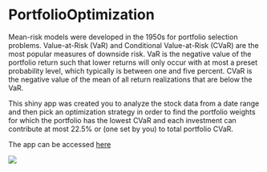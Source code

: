 # PortfolioOptimization
Mean-risk models were developed in the 1950s for portfolio selection problems. Value-at-Risk (VaR) and Conditional Value-at-Risk (CVaR) are the most popular measures of downside risk. VaR is the negative value of the portfolio return such that lower returns will only occur with at most a preset probability level, which typically is between one and five percent. CVaR is the negative value of the mean of all return realizations that are below the VaR.

This shiny app was created you to analyze the stock data from a date range and then pick an optimization strategy in order to find the portfolio weights for which the portfolio has the lowest CVaR and each investment can contribute at most 22.5% or (one set by you) to total portfolio CVaR.

The app can be accessed [here](https://odintech3.shinyapps.io/MIS_64018_FinalExam/)

<img src="https://raw.githubusercontent.com/OdinTech3/PortfolioOptimization/assets/screenshot-odintech3.shinyapps.io-2019.01.09-00-37-12.png"></img>
